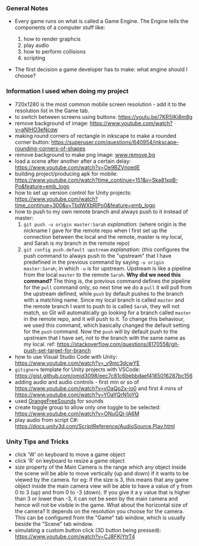 ### General Notes

- Every game runs on what is called a Game Engine. The Engine tells the components of a computer stuff like:
    1. how to render graphcis
    2. play audio
    3. how to perform collisions 
    4. scripting 

- The first decision a game developer has to make: what engine should I choose?

### Information I used when doing my project

- 720x1280 is the most common mobile screen resolution - add it to the resolution list in the Game tab.
- to switch between screens using buttons: https://youtu.be/7KR5IKi8m8g
- remove background of image: https://www.youtube.com/watch?v=aNIHO3eNcqw
- making round corners of rectangle in inkscape to make a rounded corner button: https://superuser.com/questions/640954/inkscape-rounding-corners-of-shapes
- remove background to make png image: www.remove.bg
- load a scene after another after a certain delay: https://www.youtube.com/watch?v=Oe9BZVnoedE
- building project/producing apk for mobile: https://www.youtube.com/watch?time_continue=151&v=Ska81xpB-Po&feature=emb_logo
- how to set up version control for Unity projects: https://www.youtube.com/watch?time_continue=300&v=TbdWXbRlPo0&feature=emb_logo
- how to push to my own remote branch and always push to it instead of master:
    1. `git push -u origin master:Sarah` 
    *explanation:* (where origin is the nickname I gave for the remote repo when I first set up the connection between the local and the remote, master is my local, and Sarah is my branch in the remote repo)
    2. `git config push.default upstream` 
    *explanation:* (this configures the push command to always push to the "upstream" that I have predefined in the previous command by saying `-u origin master:Sarah`; in which `-u` is for upstream. Upstream is like a pipeline from the local `master` to the remote `Sarah`. 
    **Why did we need this command?** 
    The thing is, the previous command defines the pipeline for the `pull` command only, so next time we do a `pull` it will pull from the upstream defined, while `push` by default pushes to the branch with a matching name.
    Since my local branch is called `master` and the remote branch I want to push to is called `Sarah`, they will not match, so Git will automatically go looking for a branch called `master` in the remote repo, and it will push to it. To change this behaviour, we used this command, which basically changed the default setting for the `push` command. Now the `push` will by default push to the upstream that I have set, not to the branch with the same name as my local.
    ref: https://stackoverflow.com/questions/8170558/git-push-set-target-for-branch
- how to use Visual Studio Code with Unity: https://www.youtube.com/watch?v=_v9mc3dcwYE
- `gitignore` template for Unity projects with VSCode: https://gist.github.com/omid3098/eec7c81c6bebbdaef4185016287bc156
- adding audio and audio controls - first min or so of https://www.youtube.com/watch?v=vOaQp2x-io0 and first 4 mins of https://www.youtube.com/watch?v=YOaYQrN1oYQ
- used [OrangeFreeSounds](http://www.orangefreesounds.com/) for sounds
- create toggle group to allow only one toggle to be selected: https://www.youtube.com/watch?v=ONuGQj-IA6M
- play audio from script C#: https://docs.unity3d.com/ScriptReference/AudioSource.Play.html
### Unity Tips and Tricks

- click 'W' on keyboard to move a game object
- click 'R' on keyboard to resize a game object
- *size* property of the Main Camera is the range which any object inside the scene will be able to move vertically (up and down) if it wants to be viewed by the camera.
for eg: if the size is 3, this means that any game object inside the main camera view will be able to have a value of y from 0 to 3 (up) and from 0 to -3 (down). If you give it a y value that is higher than 3 or lower than -3, it can not be seen by the main camera and hence will not be visible in the game.
What about the horizontal size of the camera? 
It depends on the resolution you choose for the camera. This can be configured from the "Game" tab window, which is usually beside the "Scene" tab window.
- simulating a custom button click (3D button being pressed): https://www.youtube.com/watch?v=CJ8FKjYtrT4